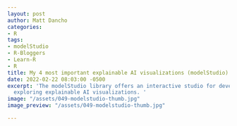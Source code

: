 ```yaml
---
layout: post
author: Matt Dancho
categories:
- R
tags:
- modelStudio
- R-Bloggers
- Learn-R
- R
title: My 4 most important explainable AI visualizations (modelStudio)
date: 2022-02-22 08:03:00 -0500
excerpt: 'The modelStudio library offers an interactive studio for developing and
  exploring explainable AI visualizations. '
image: "/assets/049-modelstudio-thumb.jpg"
image_preview: "/assets/049-modelstudio-thumb.jpg"

---
```

